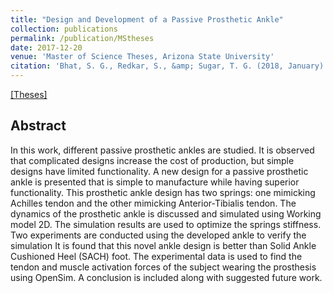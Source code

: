 ```yaml
---
title: "Design and Development of a Passive Prosthetic Ankle"
collection: publications
permalink: /publication/MStheses
date: 2017-12-20
venue: 'Master of Science Theses, Arizona State University'
citation: 'Bhat, S. G., Redkar, S., &amp; Sugar, T. G. (2018, January). Development of a Passive Prosthetic Ankle With Slope Adapting Capabilities. In ASME 2018 International Mechanical Engineering Congress and Exposition. American Society of Mechanical Engineers Digital Collection.'
---
```


[[Theses]](https://repository.asu.edu/attachments/194015/content/Bhat_asu_0010N_17430.pdf)

## Abstract
In this work, different passive prosthetic ankles are studied. It is observed that complicated designs increase the cost of production, but simple designs have limited functionality. A new design for a passive prosthetic ankle is presented that is simple to manufacture while having superior functionality. This prosthetic ankle design has two springs: one mimicking Achilles tendon and the other mimicking Anterior-Tibialis tendon. The dynamics of the prosthetic ankle is discussed and simulated using Working model 2D. The simulation results are used to optimize the springs stiffness. Two experiments are conducted using the developed ankle to verify the simulation It is found that this novel ankle design is better than Solid Ankle Cushioned Heel (SACH) foot. The experimental data is used to find the tendon and muscle activation forces of the subject wearing the prosthesis using OpenSim. A conclusion is included along with suggested future work.
